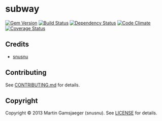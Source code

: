 # subway

[![Gem Version](https://badge.fury.io/rb/subway.png)][gem]
[![Build Status](https://secure.travis-ci.org/snusnu/subway.png?branch=master)][travis]
[![Dependency Status](https://gemnasium.com/snusnu/subway.png)][gemnasium]
[![Code Climate](https://codeclimate.com/github/snusnu/subway.png)][codeclimate]
[![Coverage Status](https://coveralls.io/repos/snusnu/subway/badge.png?branch=master)][coveralls]

[gem]: https://rubygems.org/gems/subway
[travis]: https://travis-ci.org/snusnu/subway
[gemnasium]: https://gemnasium.com/snusnu/subway
[codeclimate]: https://codeclimate.com/github/snusnu/subway
[coveralls]: https://coveralls.io/r/snusnu/subway


## Credits

* [snusnu](https://github.com/snusnu)

## Contributing

See [CONTRIBUTING.md](CONTRIBUTING.md) for details.

## Copyright

Copyright &copy; 2013 Martin Gamsjaeger (snusnu). See [LICENSE](LICENSE) for details.
